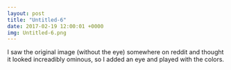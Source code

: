 ```yaml
---
layout: post
title: "Untitled-6"
date: 2017-02-19 12:00:01 +0000
img: Untitled-6.png
---
```


I saw the original image (without the eye) somewhere on reddit and thought it looked increadibly ominous, so I added an eye and played with the colors.
